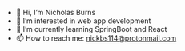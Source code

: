 - 👋 Hi, I’m Nicholas Burns
- 👀 I’m interested in web app development
- 🌱 I’m currently learning SpringBoot and React
- 📫 How to reach me: nickbs114@protonmail.com

<!---
nwburn3981/nwburn3981 is a ✨ special ✨ repository because its `README.md` (this file) appears on your GitHub profile.
You can click the Preview link to take a look at your changes.
--->
